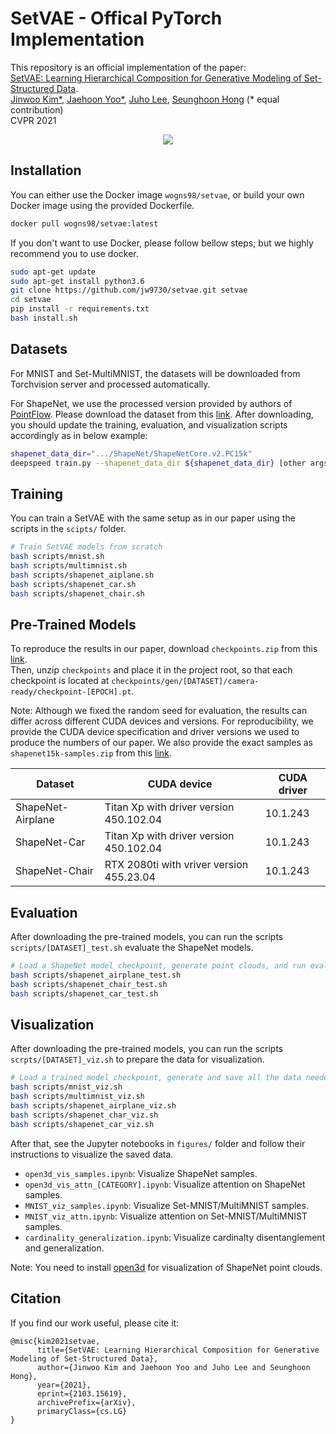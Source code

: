 # SetVAE - Offical PyTorch Implementation
This repository is an official implementation of the paper:  
[SetVAE: Learning Hierarchical Composition for Generative Modeling of Set-Structured Data](https://arxiv.org/abs/2103.15619).  
[Jinwoo Kim*](https://www.notion.so/a6f2de079fb445f4b97c0c1f6f52c2ec?v=1b00248f1c7c44259d9b78d7d3c6d588), 
[Jaehoon Yoo*](https://github.com/Ugness), 
[Juho Lee](https://juho-lee.github.io/), 
[Seunghoon Hong](https://maga33.github.io/) (* equal contribution)  
CVPR 2021

<p align="center">
  <img src="docs/github_key.png"/>
</p>

## Installation
You can either use the Docker image ```wogns98/setvae```, or build your own Docker image using the provided Dockerfile.
```bash
docker pull wogns98/setvae:latest
```

If you don't want to use Docker, please follow bellow steps; but we highly recommend you to use docker.
```bash
sudo apt-get update
sudo apt-get install python3.6
git clone https://github.com/jw9730/setvae.git setvae
cd setvae
pip install -r requirements.txt
bash install.sh
```

## Datasets
For MNIST and Set-MultiMNIST, the datasets will be downloaded from Torchvision server and processed automatically.

For ShapeNet, we use the processed version provided by authors of [PointFlow](https://github.com/stevenygd/PointFlow). 
Please download the dataset from this [link](https://drive.google.com/drive/folders/1G0rf-6HSHoTll6aH7voh-dXj6hCRhSAQ?usp=sharing). 
After downloading, you should update the training, evaluation, and visualization scripts accordingly as in below example:
```bash
shapenet_data_dir=".../ShapeNet/ShapeNetCore.v2.PC15k"
deepspeed train.py --shapenet_data_dir ${shapenet_data_dir} [other args]
```

## Training
You can train a SetVAE with the same setup as in our paper using the scripts in the ```scipts/``` folder.
```bash
# Train SetVAE models from scratch
bash scripts/mnist.sh
bash scripts/multimnist.sh
bash scripts/shapenet_aiplane.sh
bash scripts/shapenet_car.sh
bash scripts/shapenet_chair.sh
```

## Pre-Trained Models
To reproduce the results in our paper, download ```checkpoints.zip``` from this [link](https://drive.google.com/drive/folders/1uO_Pi96U6IUqnmxjU1gGvYrIjw8cEcTl?usp=sharing).  
Then, unzip ```checkpoints``` and place it in the project root, so that each checkpoint is located at ```checkpoints/gen/[DATASET]/camera-ready/checkpoint-[EPOCH].pt```.

Note: Although we fixed the random seed for evaluation, the results can differ across different CUDA devices and versions. 
For reproducibility, we provide the CUDA device specification and driver versions we used to produce the numbers of our paper. 
We also provide the exact samples as ```shapenet15k-samples.zip``` from this [link](https://drive.google.com/drive/folders/1uO_Pi96U6IUqnmxjU1gGvYrIjw8cEcTl?usp=sharing).

Dataset | CUDA device | CUDA driver
---|---|---|
ShapeNet-Airplane | Titan Xp with driver version 450.102.04 | 10.1.243
ShapeNet-Car | Titan Xp with driver version 450.102.04 | 10.1.243
ShapeNet-Chair | RTX 2080ti with vriver version 455.23.04 | 10.1.243

## Evaluation
After downloading the pre-trained models, you can run the scripts ```scripts/[DATASET]_test.sh``` evaluate the ShapeNet models.
```bash
# Load a ShapeNet model checkpoint, generate point clouds, and run evaluation.
bash scripts/shapenet_airplane_test.sh
bash scripts/shapenet_chair_test.sh
bash scripts/shapenet_car_test.sh
```

## Visualization
After downloading the pre-trained models, you can run the scripts ```scrpts/[DATASET]_viz.sh``` to prepare the data for visualization.
```bash
# Load a trained model checkpoint, generate and save all the data needed for visualization under each checkpoint directory.
bash scripts/mnist_viz.sh
bash scripts/multimnist_viz.sh
bash scripts/shapenet_airplane_viz.sh
bash scripts/shapenet_char_viz.sh
bash scripts/shapenet_car_viz.sh
```

After that, see the Jupyter notebooks in ```figures/``` folder and follow their instructions to visualize the saved data.
- ```open3d_vis_samples.ipynb```: Visualize ShapeNet samples.
- ```open3d_vis_attn_[CATEGORY].ipynb```: Visualize attention on ShapeNet samples.
- ```MNIST_viz_samples.ipynb```: Visualize Set-MNIST/MultiMNIST samples.
- ```MNIST_viz_attn.ipynb```: Visualize attention on Set-MNIST/MultiMNIST samples.
- ```cardinality_generalization.ipynb```: Visualize cardinalty disentanglement and generalization.

Note: You need to install [open3d](http://www.open3d.org/docs/release/getting_started.html) for visualization of ShapeNet point clouds.

## Citation
If you find our work useful, please cite it:
```
@misc{kim2021setvae,
      title={SetVAE: Learning Hierarchical Composition for Generative Modeling of Set-Structured Data}, 
      author={Jinwoo Kim and Jaehoon Yoo and Juho Lee and Seunghoon Hong},
      year={2021},
      eprint={2103.15619},
      archivePrefix={arXiv},
      primaryClass={cs.LG}
}
```
